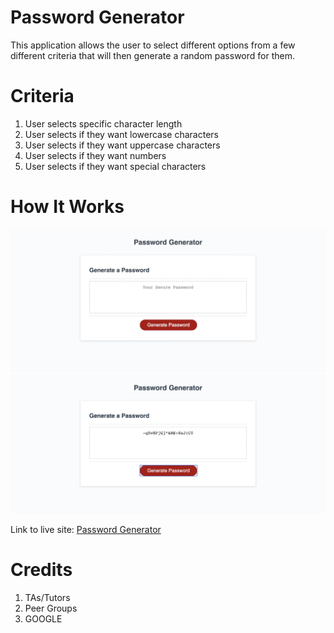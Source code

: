 # Password Generator
This application allows the user to select different options from a few different criteria that will then generate a random password for them.

# Criteria
1. User selects specific character length
2. User selects if they want lowercase characters
3. User selects if they want uppercase characters
4. User selects if they want numbers
5. User selects if they want special characters

# How It Works
![Password Generator](images/passwordGen1.png)
![Password Generator](images/passwordGen2.png)


Link to live site: [Password Generator](https://portercol.github.io/Password-Generator/)

# Credits
1. TAs/Tutors
2. Peer Groups
3. GOOGLE